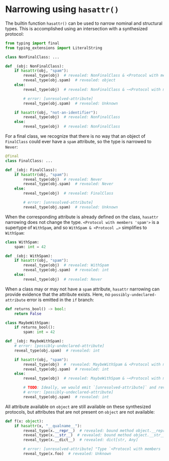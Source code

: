 # Narrowing using `hasattr()`

The builtin function `hasattr()` can be used to narrow nominal and structural types. This is
accomplished using an intersection with a synthesized protocol:

```py
from typing import final
from typing_extensions import LiteralString

class NonFinalClass: ...

def _(obj: NonFinalClass):
    if hasattr(obj, "spam"):
        reveal_type(obj)  # revealed: NonFinalClass & <Protocol with members 'spam'>
        reveal_type(obj.spam)  # revealed: object
    else:
        reveal_type(obj)  # revealed: NonFinalClass & ~<Protocol with members 'spam'>

        # error: [unresolved-attribute]
        reveal_type(obj.spam)  # revealed: Unknown

    if hasattr(obj, "not-an-identifier"):
        reveal_type(obj)  # revealed: NonFinalClass
    else:
        reveal_type(obj)  # revealed: NonFinalClass
```

For a final class, we recognize that there is no way that an object of `FinalClass` could ever have
a `spam` attribute, so the type is narrowed to `Never`:

```py
@final
class FinalClass: ...

def _(obj: FinalClass):
    if hasattr(obj, "spam"):
        reveal_type(obj)  # revealed: Never
        reveal_type(obj.spam)  # revealed: Never
    else:
        reveal_type(obj)  # revealed: FinalClass

        # error: [unresolved-attribute]
        reveal_type(obj.spam)  # revealed: Unknown
```

When the corresponding attribute is already defined on the class, `hasattr` narrowing does not
change the type. `<Protocol with members 'spam'>` is a supertype of `WithSpam`, and so
`WithSpam & <Protocol …>` simplifies to `WithSpam`:

```py
class WithSpam:
    spam: int = 42

def _(obj: WithSpam):
    if hasattr(obj, "spam"):
        reveal_type(obj)  # revealed: WithSpam
        reveal_type(obj.spam)  # revealed: int
    else:
        reveal_type(obj)  # revealed: Never
```

When a class may or may not have a `spam` attribute, `hasattr` narrowing can provide evidence that
the attribute exists. Here, no `possibly-undeclared-attribute` error is emitted in the `if` branch:

```py
def returns_bool() -> bool:
    return False

class MaybeWithSpam:
    if returns_bool():
        spam: int = 42

def _(obj: MaybeWithSpam):
    # error: [possibly-undeclared-attribute]
    reveal_type(obj.spam)  # revealed: int

    if hasattr(obj, "spam"):
        reveal_type(obj)  #  revealed: MaybeWithSpam & <Protocol with members 'spam'>
        reveal_type(obj.spam)  # revealed: int
    else:
        reveal_type(obj)  # revealed: MaybeWithSpam & ~<Protocol with members 'spam'>

        # TODO: Ideally, we would emit `[unresolved-attribute]` and reveal `Unknown` here:
        # error: [possibly-undeclared-attribute]
        reveal_type(obj.spam)  # revealed: int
```

All attribute available on `object` are still available on these synthesized protocols, but
attributes that are not present on `object` are not available:

```py
def f(x: object):
    if hasattr(x, "__qualname__"):
        reveal_type(x.__repr__)  # revealed: bound method object.__repr__() -> str
        reveal_type(x.__str__)  # revealed: bound method object.__str__() -> str
        reveal_type(x.__dict__)  # revealed: dict[str, Any]

        # error: [unresolved-attribute] "Type `<Protocol with members '__qualname__'>` has no attribute `foo`"
        reveal_type(x.foo)  # revealed: Unknown
```
